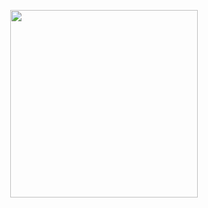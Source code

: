 <p align="center" width="100%">
    <img width="300" src="https://github.com/Rahulfordev/img-file/blob/main/profile.gif">
</p>

